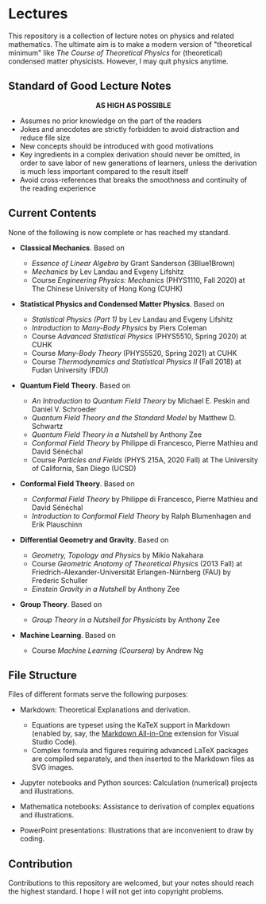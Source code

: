 # Lectures

This repository is a collection of lecture notes on physics and related mathematics. The ultimate aim is to make a modern version of "theoretical minimum" like *The Course of Theoretical Physics* for (theoretical) condensed matter physicists. However, I may quit physics anytime.

## Standard of Good Lecture Notes

<center>

**AS HIGH AS POSSIBLE**

</center>

- Assumes no prior knowledge on the part of the readers
- Jokes and anecdotes are strictly forbidden to avoid distraction and reduce file size
- New concepts should be introduced with good motivations
- Key ingredients in a complex derivation should never be omitted, in order to save labor of new generations of learners, unless the derivation is much less important compared to the result itself
- Avoid cross-references that breaks the smoothness and continuity of the reading experience

## Current Contents

None of the following is now complete or has reached my standard. 

- **Classical Mechanics**. Based on
    - *Essence of Linear Algebra* by Grant Sanderson (3Blue1Brown)
    - *Mechanics* by Lev Landau and Evgeny Lifshitz
    - Course *Engineering Physics: Mechanics* (PHYS1110, Fall 2020) at The Chinese University of Hong Kong (CUHK)

- **Statistical Physics and Condensed Matter Physics**. Based on
    - *Statistical Physics (Part 1)* by Lev Landau and Evgeny Lifshitz
    - *Introduction to Many-Body Physics* by Piers Coleman
    - Course *Advanced Statistical Physics* (PHYS5510, Spring 2020) at CUHK
    - Course *Many-Body Theory* (PHYS5520, Spring 2021) at CUHK
    - Course *Thermodynamics and Statistical Physics II* (Fall 2018) at Fudan University (FDU)

- **Quantum Field Theory**. Based on
    - *An Introduction to Quantum Field Theory* by Michael E. Peskin and Daniel V. Schroeder
    - *Quantum Field Theory and the Standard Model* by Matthew D. Schwartz
    - *Quantum Field Theory in a Nutshell* by Anthony Zee
    - *Conformal Field Theory* by Philippe di Francesco, Pierre Mathieu and David Sénéchal
    - Course *Particles and Fields* (PHYS 215A, 2020 Fall) at The University of California, San Diego (UCSD)

- **Conformal Field Theory**. Based on
    - *Conformal Field Theory* by Philippe di Francesco, Pierre Mathieu and David Sénéchal
    - *Introduction to Conformal Field Theory* by Ralph Blumenhagen and Erik Plauschinn

- **Differential Geometry and Gravity**. Based on 
    - *Geometry, Topology and Physics* by Mikio Nakahara
    - Course *Geometric Anatomy of Theoretical Physics* (2013 Fall) at Friedrich-Alexander-Universität Erlangen-Nürnberg (FAU) by Frederic Schuller
    - *Einstein Gravity in a Nutshell* by Anthony Zee

- **Group Theory**. Based on
    - *Group Theory in a Nutshell for Physicists* by Anthony Zee

- **Machine Learning**. Based on
    - Course *Machine Learning (Coursera)* by Andrew Ng

## File Structure

Files of different formats serve the following purposes:

- Markdown: Theoretical Explanations and derivation. 
    - Equations are typeset using the KaTeX support in Markdown (enabled by, say, the [Markdown All-in-One](https://github.com/yzhang-gh/vscode-markdown) extension for Visual Studio Code).
    - Complex formula and figures requiring advanced LaTeX packages are compiled separately, and then inserted to the Markdown files as SVG images.

- Jupyter notebooks and Python sources: Calculation (numerical) projects and illustrations.

- Mathematica notebooks: Assistance to derivation of complex equations and illustrations.

- PowerPoint presentations: Illustrations that are inconvenient to draw by coding. 

## Contribution

Contributions to this repository are welcomed, but your notes should reach the highest standard. I hope I will not get into copyright problems. 
